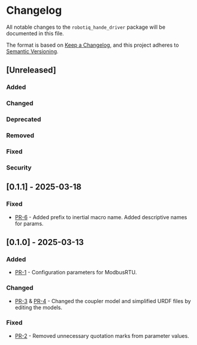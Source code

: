 # Changelog

All notable changes to the `robotiq_hande_driver` package will be documented in this file.

The format is based on [Keep a Changelog](https://keepachangelog.com/en/1.1.0/),
and this project adheres to [Semantic Versioning](https://semver.org/spec/v2.0.0.html).

## [Unreleased]

### Added
### Changed
### Deprecated
### Removed
### Fixed
### Security

## [0.1.1] - 2025-03-18

### Fixed

* [PR-6](https://github.com/AGH-CEAI/robotiq_hande_description/pull/6) - Added prefix to inertial macro name. Added descriptive names for params.


## [0.1.0] - 2025-03-13

### Added

* [PR-1](https://github.com/AGH-CEAI/robotiq_hande_description/pull/1) - Configuration parameters for ModbusRTU.

### Changed

* [PR-3](https://github.com/AGH-CEAI/robotiq_hande_description/pull/3) & [PR-4](https://github.com/AGH-CEAI/robotiq_hande_description/pull/3) - Changed the coupler model and simplified URDF files by editing the models.

### Fixed

* [PR-2](https://github.com/AGH-CEAI/hande_description/pull/2) - Removed unnecessary quotation marks from parameter values.

